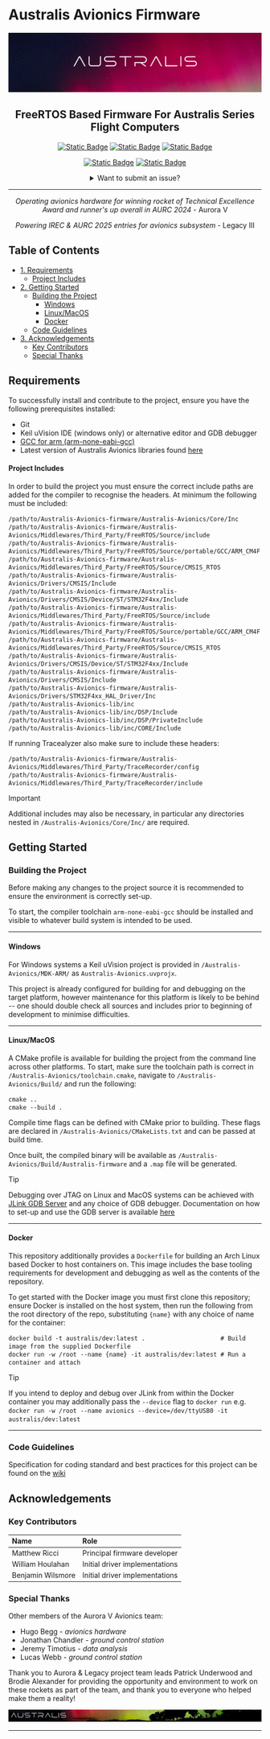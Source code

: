 <!-- Document Start -->

# Australis Avionics Firmware

![](./img/banner.png)

<div align="center">

## FreeRTOS Based Firmware For Australis Series Flight Computers
  
[![Static Badge](https://img.shields.io/badge/documentation%20-%20Wiki%20-%20dodgerblue?style=flat&logo=gitbook)](https://github.com/s3785111/Australis-Avionics-firmware/wiki)
[![Static Badge](https://img.shields.io/badge/documentation%20-%20API%20Reference%20-%20dodgerblue?style=flat&logo=gitbook)](https://rmit-competition-rocketry.github.io/Australis-Avionics-firmware/html)
[![Static Badge](https://img.shields.io/badge/documentation%20-%20Hardware%20%28Members%20Only%29%20-%20dodgerblue?style=flat&logo=gitbook)](https://github.com/RMIT-Competition-Rocketry/AV2-Hardware-Manual)

<!--
[![Static Badge](https://img.shields.io/badge/issue%20report%20-%20feature%20-%20tomato?style=flat)](https://github.com/s3785111/Australis-Avionics-firmware/issues/new?template=feature-proposal.md)
[![Static Badge](https://img.shields.io/badge/issue%20report%20-%20refactor%20-%20tomato?style=flat)](https://github.com/s3785111/Australis-Avionics-firmware/issues/new?template=refactor-declaration.md)
-->

[![Static Badge](https://img.shields.io/badge/%20-%20projects%20-%20grey?style=flat&logo=git&logoColor=white)](https://github.com/s3785111/Australis-Avionics-firmware/projects?query=is%3Aopen)
[![Static Badge](https://img.shields.io/badge/%20-%20pull%20requests%20-%20grey?style=flat&logo=github&logoColor=white)](https://github.com/s3785111/Australis-Avionics-firmware/pulls)

<details>
<summary>Want to submit an issue?</summary>
<p float='right'><br>
<a href='https://github.com/s3785111/Australis-Avionics-firmware/issues/new?template=bug_report.md'><img src='https://img.shields.io/badge/report%20issue%20-%20Bug%20-%20tomato?style=flat'/></a>
<a href='https://github.com/RMIT-Competition-Rocketry/Australis-Avionics-firmware/issues/new?template=feature-proposal.md'><img src='https://img.shields.io/badge/report%20issue%20-%20Feature%20-%20tomato?style=flat'/></a>
<a href='https://github.com/RMIT-Competition-Rocketry/Australis-Avionics-firmware/issues/new?template=refactor-declaration.md'><img src='https://img.shields.io/badge/report%20issue%20-%20Refactor%20-%20tomato?style=flat'/></a>
</p> 
</details>

---

*Operating avionics hardware for winning rocket of Technical Excellence Award and runner's up overall in AURC 2024* - Aurora V

*Powering IREC & AURC 2025 entries for avionics subsystem* - Legacy III

</div>

## Table of Contents
<!-- mtoc-start -->

* [1. Requirements](#requirements)
  * [Project Includes](#project-includes)
* [2. Getting Started](#getting-started)
  * [Building the Project](#building-the-project)
    * [Windows](#windows)
    * [Linux/MacOS](#linuxmacos)
    * [Docker](#docker)
  * [Code Guidelines](#code-guidelines)
* [3. Acknowledgements](#acknowledgements)
  * [Key Contributors](#key-contributors)
  * [Special Thanks](#special-thanks)

<!-- mtoc-end -->

## Requirements

To successfully install and contribute to the project, ensure you have the following prerequisites installed:

- Git
- Keil uVision IDE (windows only) or alternative editor and GDB debugger
- [GCC for arm (arm-none-eabi-gcc)](https://developer.arm.com/downloads/-/gnu-rm)
- Latest version of Australis Avionics libraries found [here](https://github.com/RMIT-AURC-Team/AuroraV-Avionics-lib/releases)

#### Project Includes

In order to build the project you must ensure the correct include paths are added for the compiler to recognise the headers. At minimum the following must be included:

```shell
/path/to/Australis-Avionics-firmware/Australis-Avionics/Core/Inc
/path/to/Australis-Avionics-firmware/Australis-Avionics/Middlewares/Third_Party/FreeRTOS/Source/include
/path/to/Australis-Avionics-firmware/Australis-Avionics/Middlewares/Third_Party/FreeRTOS/Source/portable/GCC/ARM_CM4F
/path/to/Australis-Avionics-firmware/Australis-Avionics/Middlewares/Third_Party/FreeRTOS/Source/CMSIS_RTOS
/path/to/Australis-Avionics-firmware/Australis-Avionics/Drivers/CMSIS/Include
/path/to/Australis-Avionics-firmware/Australis-Avionics/Drivers/CMSIS/Device/ST/STM32F4xx/Include
/path/to/Australis-Avionics-firmware/Australis-Avionics/Middlewares/Third_Party/FreeRTOS/Source/include
/path/to/Australis-Avionics-firmware/Australis-Avionics/Middlewares/Third_Party/FreeRTOS/Source/portable/GCC/ARM_CM4F
/path/to/Australis-Avionics-firmware/Australis-Avionics/Middlewares/Third_Party/FreeRTOS/Source/CMSIS_RTOS
/path/to/Australis-Avionics-firmware/Australis-Avionics/Drivers/CMSIS/Device/ST/STM32F4xx/Include
/path/to/Australis-Avionics-firmware/Australis-Avionics/Drivers/CMSIS/Include
/path/to/Australis-Avionics-firmware/Australis-Avionics/Drivers/STM32F4xx_HAL_Driver/Inc
/path/to/Australis-Avionics-lib/inc
/path/to/Australis-Avionics-lib/inc/DSP/Include
/path/to/Australis-Avionics-lib/inc/DSP/PrivateInclude
/path/to/Australis-Avionics-lib/inc/CORE/Include
```

If running Tracealyzer also make sure to include these headers:

```shell
/path/to/Australis-Avionics-firmware/Australis-Avionics/Middlewares/Third_Party/TraceRecorder/config
/path/to/Australis-Avionics-firmware/Australis-Avionics/Middlewares/Third_Party/TraceRecorder/include
```
> [!IMPORTANT]
> Additional includes may also be necessary, in particular any directories nested in ```/Australis-Avionics/Core/Inc/``` are required.

## Getting Started

### Building the Project
Before making any changes to the project source it is recommended to ensure the environment is correctly set-up. 

To start, the compiler toolchain ```arm-none-eabi-gcc``` should be installed and visible to whatever build system is intended to be used.

---

#### Windows
For Windows systems a Keil uVision project is provided in ```/Australis-Avionics/MDK-ARM/``` as ```Australis-Avionics.uvprojx```. 

This project is already configured for building for and debugging on the target platform, however maintenance for this platform is likely to be behind -- one should double check all sources and includes prior to beginning of development to minimise difficulties.

---

#### Linux/MacOS

A CMake profile is available for building the project from the command line across other platforms. To start, make sure the toolchain path is correct in ```/Australis-Avionics/toolchain.cmake```, navigate to ```/Australis-Avionics/Build/``` and run the following:

```shell
cmake ..
cmake --build .
```

Compile time flags can be defined with CMake prior to building. These flags are declared in ```/Australis-Avionics/CMakeLists.txt``` and can be passed at build time.

Once built, the compiled binary will be available as ```/Australis-Avionics/Build/Australis-firmware``` and a ```.map``` file will be generated.

> [!TIP]
> Debugging over JTAG on Linux and MacOS systems can be achieved with [JLink GDB Server](https://www.segger.com/products/debug-probes/j-link/tools/j-link-gdb-server/about-j-link-gdb-server/) and any choice of GDB debugger. Documentation on how to set-up and use the GDB server is available [here](https://kb.segger.com/J-Link_GDB_Server)

---

#### Docker

This repository additionally provides a ```Dockerfile``` for building an Arch Linux based Docker to host containers on. This image includes the base tooling requirements for development and debugging as well as the contents of the repository.

To get started with the Docker image you must first clone this repository; ensure Docker is installed on the host system, then run the following from the root directory of the repo, substituting ```{name}``` with any choice of name for the container:

```shell
docker build -t australis/dev:latest .                     # Build image from the supplied Dockerfile
docker run -w /root --name {name} -it australis/dev:latest # Run a container and attach 
```

> [!TIP]
> If you intend to deploy and debug over JLink from within the Docker container you may additionally pass the ```--device``` flag to ```docker run```
> e.g. ```docker run -w /root --name avionics --device=/dev/ttyUSB0 -it australis/dev:latest```

---

### Code Guidelines
Specification for coding standard and best practices for this project can be found on the [wiki](https://github.com/s3785111/Australis-Avionics-firmware/wiki/Code-Guidelines)

## Acknowledgements
### Key Contributors
| Name              | Role                           |
|:------------------|:-------------------------------|
| Matthew Ricci     | Principal firmware developer   |
| William Houlahan  | Initial driver implementations |
| Benjamin Wilsmore | Initial driver implementations |

### Special Thanks
Other members of the Aurora V Avionics team:
- Hugo Begg - *avionics hardware*
- Jonathan Chandler - *ground control station*
- Jeremy Timotius - *data analysis*
- Lucas Webb - *ground control station*

Thank you to Aurora & Legacy project team leads Patrick Underwood and Brodie Alexander for providing the opportunity and environment to work on these rockets as part of the team, and thank you to everyone who helped make them a reality!

![](./img/footer.png)

---
